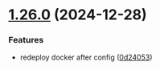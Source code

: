 # [1.26.0](https://github.com/arpanrec/home-lab/compare/1.25.0...1.26.0) (2024-12-28)


### Features

* redeploy docker after config ([0d24053](https://github.com/arpanrec/home-lab/commit/0d240533a571eebe85c14865f13da46010792d45))
